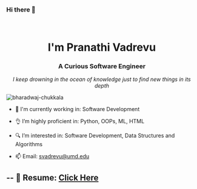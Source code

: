 ### Hi there 👋
<h1 align="center">
<br>
  I'm Pranathi Vadrevu <br>
 

  
</h1>
<h3 align="center"> A Curious Software Engineer </h3>

<p align="center">
<i>I keep drowning in the ocean of knowledge just to find new things in its depth</i> 
</p>

<p align="left"> <img src="https://komarev.com/ghpvc/?username=bharadwaj-chukkala&label=Profile%20views&color=0e75b6&style=flat" alt="bharadwaj-chukkala" /> </p>

- 🔭 I'm currently working in: Software Development 
- 👌 I’m highly proficient in: Python, OOPs, ML, HTML
- 🔍 I’m interested in:  Software Development, Data Structures and Algorithms
                        
- 📫 Email: svadrevu@umd.edu

--
📄 Resume: [Click Here]()
--


<!--
**pranathivadrevu/pranathivadrevu** is a ✨ _special_ ✨ repository because its `README.md` (this file) appears on your GitHub profile.

Here are some ideas to get you started:

- 🔭 I’m currently working on ...
- 🌱 I’m currently learning ...
- 👯 I’m looking to collaborate on ...
- 🤔 I’m looking for help with ...
- 💬 Ask me about ...
- 📫 How to reach me: ...
- 😄 Pronouns: ...
- ⚡ Fun fact: ...
-->
